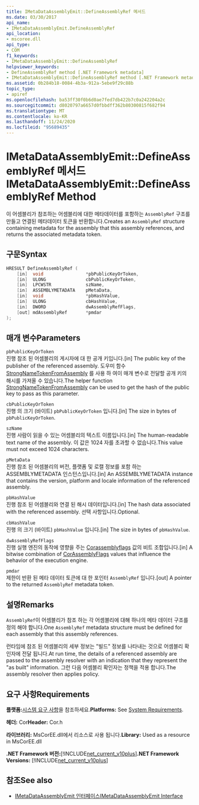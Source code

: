 ```yaml
---
title: IMetaDataAssemblyEmit::DefineAssemblyRef 메서드
ms.date: 03/30/2017
api_name:
- IMetaDataAssemblyEmit.DefineAssemblyRef
api_location:
- mscoree.dll
api_type:
- COM
f1_keywords:
- IMetaDataAssemblyEmit::DefineAssemblyRef
helpviewer_keywords:
- DefineAssemblyRef method [.NET Framework metadata]
- IMetaDataAssemblyEmit::DefineAssemblyRef method [.NET Framework metadata]
ms.assetid: 0b284b18-0084-4b3a-912a-5ebe9f29c88b
topic_type:
- apiref
ms.openlocfilehash: ba53ff30f0b6d0ae7fed7db422b7c0a242204a2c
ms.sourcegitcommit: d8020797a6657d0fbbdff362b80300815f682f94
ms.translationtype: MT
ms.contentlocale: ko-KR
ms.lasthandoff: 11/24/2020
ms.locfileid: "95689435"
---
```

# <a name="imetadataassemblyemitdefineassemblyref-method"></a><span data-ttu-id="0708e-102">IMetaDataAssemblyEmit::DefineAssemblyRef 메서드</span><span class="sxs-lookup"><span data-stu-id="0708e-102">IMetaDataAssemblyEmit::DefineAssemblyRef Method</span></span>

<span data-ttu-id="0708e-103">이 어셈블리가 참조하는 어셈블리에 대한 메타데이터를 포함하는 `AssemblyRef` 구조를 만들고 연결된 메타데이터 토큰을 반환합니다.</span><span class="sxs-lookup"><span data-stu-id="0708e-103">Creates an `AssemblyRef` structure containing metadata for the assembly that this assembly references, and returns the associated metadata token.</span></span>  
  
## <a name="syntax"></a><span data-ttu-id="0708e-104">구문</span><span class="sxs-lookup"><span data-stu-id="0708e-104">Syntax</span></span>  
  
```cpp  
HRESULT DefineAssemblyRef (  
    [in]  void                *pbPublicKeyOrToken,  
    [in]  ULONG               cbPublicKeyOrToken,  
    [in]  LPCWSTR             szName,  
    [in]  ASSEMBLYMETADATA    pMetaData,  
    [in]  void                *pbHashValue,  
    [in]  ULONG               cbHashValue,  
    [in]  DWORD               dwAssemblyRefFlags,  
    [out] mdAssemblyRef       *pmdar  
);  
```  
  
## <a name="parameters"></a><span data-ttu-id="0708e-105">매개 변수</span><span class="sxs-lookup"><span data-stu-id="0708e-105">Parameters</span></span>  

 `pbPublicKeyOrToken`  
 <span data-ttu-id="0708e-106">진행 참조 된 어셈블리의 게시자에 대 한 공개 키입니다.</span><span class="sxs-lookup"><span data-stu-id="0708e-106">[in] The public key of the publisher of the referenced assembly.</span></span> <span data-ttu-id="0708e-107">도우미 함수 [StrongNameTokenFromAssembly](../strong-naming/strongnametokenfromassembly-function.md) 를 사용 하 여이 매개 변수로 전달할 공개 키의 해시를 가져올 수 있습니다.</span><span class="sxs-lookup"><span data-stu-id="0708e-107">The helper function [StrongNameTokenFromAssembly](../strong-naming/strongnametokenfromassembly-function.md) can be used to get the hash of the public key to pass as this parameter.</span></span>  
  
 `cbPublicKeyOrToken`  
 <span data-ttu-id="0708e-108">진행 의 크기 (바이트) `pbPublicKeyOrToken` 입니다.</span><span class="sxs-lookup"><span data-stu-id="0708e-108">[in] The size in bytes of `pbPublicKeyOrToken`.</span></span>  
  
 `szName`  
 <span data-ttu-id="0708e-109">진행 사람이 읽을 수 있는 어셈블리의 텍스트 이름입니다.</span><span class="sxs-lookup"><span data-stu-id="0708e-109">[in] The human-readable text name of the assembly.</span></span> <span data-ttu-id="0708e-110">이 값은 1024 자를 초과할 수 없습니다.</span><span class="sxs-lookup"><span data-stu-id="0708e-110">This value must not exceed 1024 characters.</span></span>  
  
 `pMetaData`  
 <span data-ttu-id="0708e-111">진행 참조 된 어셈블리의 버전, 플랫폼 및 로캘 정보를 포함 하는 ASSEMBLYMETADATA 인스턴스입니다.</span><span class="sxs-lookup"><span data-stu-id="0708e-111">[in] An ASSEMBLYMETADATA instance that contains the version, platform and locale information of the referenced assembly.</span></span>  
  
 `pbHashValue`  
 <span data-ttu-id="0708e-112">진행 참조 된 어셈블리와 연결 된 해시 데이터입니다.</span><span class="sxs-lookup"><span data-stu-id="0708e-112">[in] The hash data associated with the referenced assembly.</span></span> <span data-ttu-id="0708e-113">선택 사항입니다.</span><span class="sxs-lookup"><span data-stu-id="0708e-113">Optional.</span></span>  
  
 `cbHashValue`  
 <span data-ttu-id="0708e-114">진행 의 크기 (바이트) `pbHashValue` 입니다.</span><span class="sxs-lookup"><span data-stu-id="0708e-114">[in] The size in bytes of `pbHashValue`.</span></span>  
  
 `dwAssemblyRefFlags`  
 <span data-ttu-id="0708e-115">진행 실행 엔진의 동작에 영향을 주는 [Corassemblyflags](corassemblyflags-enumeration.md) 값의 비트 조합입니다.</span><span class="sxs-lookup"><span data-stu-id="0708e-115">[in] A bitwise combination of [CorAssemblyFlags](corassemblyflags-enumeration.md) values that influence the behavior of the execution engine.</span></span>  
  
 `pmdar`  
 <span data-ttu-id="0708e-116">제한이 반환 된 메타 데이터 토큰에 대 한 포인터 `AssemblyRef` 입니다.</span><span class="sxs-lookup"><span data-stu-id="0708e-116">[out] A pointer to the returned `AssemblyRef` metadata token.</span></span>  
  
## <a name="remarks"></a><span data-ttu-id="0708e-117">설명</span><span class="sxs-lookup"><span data-stu-id="0708e-117">Remarks</span></span>  

 <span data-ttu-id="0708e-118">`AssemblyRef`이 어셈블리가 참조 하는 각 어셈블리에 대해 하나의 메타 데이터 구조를 정의 해야 합니다.</span><span class="sxs-lookup"><span data-stu-id="0708e-118">One `AssemblyRef` metadata structure must be defined for each assembly that this assembly references.</span></span>  
  
 <span data-ttu-id="0708e-119">런타임에 참조 된 어셈블리의 세부 정보는 "빌드" 정보를 나타내는 것으로 어셈블리 확인자에 전달 됩니다.</span><span class="sxs-lookup"><span data-stu-id="0708e-119">At run time, the details of a referenced assembly are passed to the assembly resolver with an indication that they represent the "as built" information.</span></span> <span data-ttu-id="0708e-120">그런 다음 어셈블리 확인자는 정책을 적용 합니다.</span><span class="sxs-lookup"><span data-stu-id="0708e-120">The assembly resolver then applies policy.</span></span>  
  
## <a name="requirements"></a><span data-ttu-id="0708e-121">요구 사항</span><span class="sxs-lookup"><span data-stu-id="0708e-121">Requirements</span></span>  

 <span data-ttu-id="0708e-122">**플랫폼:**[시스템 요구 사항](../../get-started/system-requirements.md)을 참조하세요.</span><span class="sxs-lookup"><span data-stu-id="0708e-122">**Platforms:** See [System Requirements](../../get-started/system-requirements.md).</span></span>  
  
 <span data-ttu-id="0708e-123">**헤더:** Cor</span><span class="sxs-lookup"><span data-stu-id="0708e-123">**Header:** Cor.h</span></span>  
  
 <span data-ttu-id="0708e-124">**라이브러리:** MsCorEE.dll에서 리소스로 사용 됩니다.</span><span class="sxs-lookup"><span data-stu-id="0708e-124">**Library:** Used as a resource in MsCorEE.dll</span></span>  
  
 <span data-ttu-id="0708e-125">**.NET Framework 버전:**[!INCLUDE[net_current_v10plus](../../../../includes/net-current-v10plus-md.md)]</span><span class="sxs-lookup"><span data-stu-id="0708e-125">**.NET Framework Versions:** [!INCLUDE[net_current_v10plus](../../../../includes/net-current-v10plus-md.md)]</span></span>  
  
## <a name="see-also"></a><span data-ttu-id="0708e-126">참조</span><span class="sxs-lookup"><span data-stu-id="0708e-126">See also</span></span>

- [<span data-ttu-id="0708e-127">IMetaDataAssemblyEmit 인터페이스</span><span class="sxs-lookup"><span data-stu-id="0708e-127">IMetaDataAssemblyEmit Interface</span></span>](imetadataassemblyemit-interface.md)
